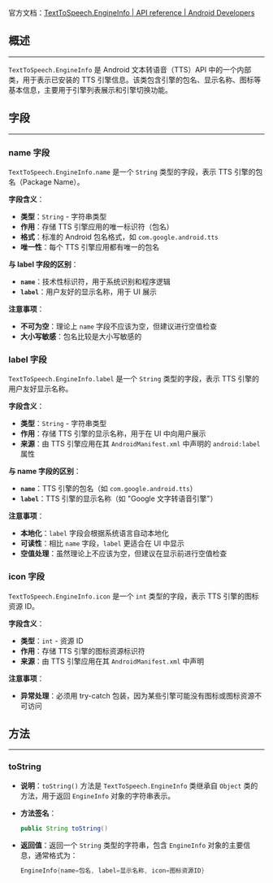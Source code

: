 官方文档：[TextToSpeech.EngineInfo | API reference | Android Developers](https://developer.android.com/reference/android/speech/tts/TextToSpeech.EngineInfo)

## 概述

---

`TextToSpeech.EngineInfo` 是 Android 文本转语音（TTS）API 中的一个内部类，用于表示已安装的 TTS 引擎信息。该类包含引擎的包名、显示名称、图标等基本信息，主要用于引擎列表展示和引擎切换功能。  

## 字段

---

### name 字段

`TextToSpeech.EngineInfo.name` 是一个 `String` 类型的字段，表示 TTS 引擎的包名（Package Name）。  

**字段含义**：

- **类型**：`String` - 字符串类型
- **作用**：存储 TTS 引擎应用的唯一标识符（包名）
- **格式**：标准的 Android 包名格式，如 `com.google.android.tts`
- **唯一性**：每个 TTS 引擎应用都有唯一的包名

**与 label 字段的区别**：

- **`name`**：技术性标识符，用于系统识别和程序逻辑
- **`label`**：用户友好的显示名称，用于 UI 展示

**注意事项**：

- **不可为空**：理论上 `name` 字段不应该为空，但建议进行空值检查
- **大小写敏感**：包名比较是大小写敏感的

### label 字段

`TextToSpeech.EngineInfo.label` 是一个 `String` 类型的字段，表示 TTS 引擎的用户友好显示名称。  

**字段含义**：

- **类型**：`String` - 字符串类型
- **作用**：存储 TTS 引擎的显示名称，用于在 UI 中向用户展示
- **来源**：由 TTS 引擎应用在其 `AndroidManifest.xml` 中声明的 `android:label` 属性

**与 name 字段的区别**：

- **`name`**：TTS 引擎的包名（如 `com.google.android.tts`）
- **`label`**：TTS 引擎的显示名称（如 "Google 文字转语音引擎"）

**注意事项**：

- **本地化**：`label` 字段会根据系统语言自动本地化
- **可读性**：相比 `name` 字段，`label` 更适合在 UI 中显示
- **空值处理**：虽然理论上不应该为空，但建议在显示前进行空值检查

### icon 字段

`TextToSpeech.EngineInfo.icon` 是一个 `int` 类型的字段，表示 TTS 引擎的图标资源 ID。  

**字段含义**：

- **类型**：`int` - 资源 ID
- **作用**：存储 TTS 引擎的图标资源标识符
- **来源**：由 TTS 引擎应用在其 `AndroidManifest.xml` 中声明

**注意事项**：

- **异常处理**：必须用 try-catch 包装，因为某些引擎可能没有图标或图标资源不可访问

## 方法

---

### toString

- **说明**：`toString()` 方法是 `TextToSpeech.EngineInfo` 类继承自 `Object` 类的方法，用于返回 `EngineInfo` 对象的字符串表示。

- **方法签名**：
  
  ```java
  public String toString()
  ```

- **返回值**：返回一个 `String` 类型的字符串，包含 `EngineInfo` 对象的主要信息，通常格式为：
  
  ```java
  EngineInfo{name=包名, label=显示名称, icon=图标资源ID}
  ```